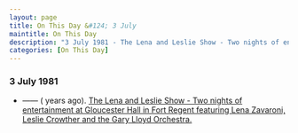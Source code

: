 ```yaml
---
layout: page
title: On This Day &#124; 3 July
maintitle: On This Day
description: "3 July 1981 - The Lena and Leslie Show - Two nights of entertainment at Gloucester Hall in Fort Regent: featuring Lena Zavaroni, Leslie Crowther and the Gary Lloyd Orchestra."
categories: [On This Day]
---
```


### 3 July 1981
* —— (<span id="age"></span> years ago). [The Lena and Leslie Show - Two nights of entertainment at Gloucester Hall in Fort Regent featuring Lena Zavaroni, Leslie Crowther and the Gary Lloyd Orchestra.](/theatre/the%20lena%20and%20leslie%20show/1981/07/03/the-lena-and-leslie-show.html)

<!-- Script for calculating number of years ago -->
<script>
var dob = '19810703';
var year = Number(dob.substr(0, 4));
var month = Number(dob.substr(4, 2)) - 1;
var day = Number(dob.substr(6, 2));
var today = new Date();
var age = today.getFullYear() - year;
if (today.getMonth() < month || (today.getMonth() == month && today.getDate() < day)) {
age--;
}
document.getElementById("age").innerHTML=age;
</script>

